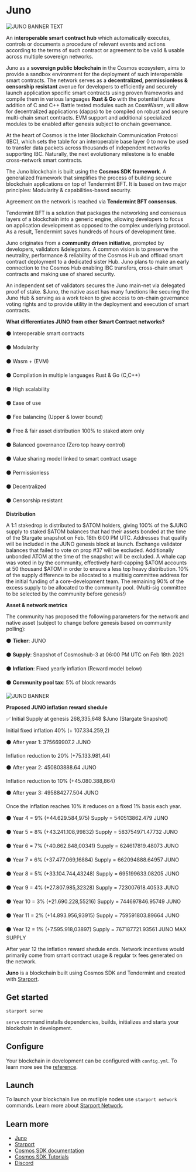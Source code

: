 # Juno

![JUNO BANNER TEXT](https://user-images.githubusercontent.com/79812965/114202416-73446a00-9957-11eb-9cfc-cfec3d0b56ea.png)

An **interoperable smart contract hub** which automatically executes, controls or documents a procedure of relevant events and actions 
according to the terms of such contract or agreement to be valid & usable across multiple sovereign networks.

Juno as a **sovereign public blockchain** in the Cosmos ecosystem, aims to provide a sandbox environment for the deployment 
of such interoperable smart contracts. The network serves as a **decentralized, permissionless & censorship resistant** avenue 
for developers to efficiently and securely launch application specific smart contracts using proven frameworks 
and compile them in various languages **Rust & Go** with the potential future addition of C and C++
Battle tested modules such as CosmWasm, will allow for decentralized applications (dapps) to be compiled on robust and secure multi-chain smart contracts.
EVM support and additional specialized modules to be enabled after genesis subject to onchain governance.

At the heart of Cosmos is the Inter Blockchain Communication Protocol (IBC), which sets the table for an interoperable base layer 0 
to now be used to transfer data packets across thousands of independent networks supporting IBC. 
Naturally, the next evolutionary milestone is to enable cross-network smart contracts.

The Juno blockchain is built using the **Cosmos SDK framework**. 
A generalized framework that simplifies the process of building secure blockchain applications on top of Tendermint BFT. 
It is based on two major principles: Modularity & capabilities-based security.

Agreement on the network is reached via **Tendermint BFT consensus**.

Tendermint BFT is a solution that packages the networking and consensus layers of a blockchain into a generic engine, 
allowing developers to focus on application development as opposed to the complex underlying protocol. 
As a result, Tendermint saves hundreds of hours of development time.

Juno originates from a **community driven initiative**, prompted by developers, validators &delegators.
A common vision is to preserve the neutrality, performance & reliability of the Cosmos Hub and offload smart contract deployment to a dedicated sister Hub. 
Juno plans to make an early connection to the Cosmos Hub enabling IBC transfers, cross-chain smart contracts and making use of shared security.

An independent set of validators secures the Juno main-net via delegated proof of stake. 
$Juno, the native asset has many functions like securing the Juno Hub & serving as a work token to give access to on-chain governance voting rights 
and to provide utility in the deployment and execution of smart contracts.


**What differentiates JUNO from other Smart Contract networks?**

⚫️ Interoperable smart contracts 

⚫️ Modularity

⚫️ Wasm + (EVM)

⚫️ Compilation in multiple languages Rust & Go (C,C++)

⚫️ High scalability

⚫️ Ease of use

⚫️ Fee balancing (Upper & lower bound)

⚫️ Free & fair asset distribution 100% to staked atom only

⚫️ Balanced governance (Zero top heavy control) 
                                                     
⚫️ Value sharing model linked to smart contract usage
                                                  
⚫️ Permissionless 
                                                     
⚫️ Decentralized
                                             
⚫️ Censorship resistant


**Distribution**

A 1:1 stakedrop is distributed to $ATOM holders, giving 100% of the $JUNO supply to staked $ATOM balances that had their assets bonded 
at the time of the Stargate snapshot on Feb. 18th 6:00 PM UTC. 
Addresses that qualify will be included in the JUNO genesis block at launch. 
Exchange validator balances that failed to vote on prop #37 will be excluded. Additionally unbonded ATOM at the time of the snapshot will be excluded.
A whale cap was voted in by the community, effectively hard-capping $ATOM accounts at 50 thousand $ATOM in order to ensure a less top heavy distribution.
10% of the supply difference to be allocated to a multisig committee address for the initial funding of a core-development team. The remaining 90% of the excess supply to be allocated to the community pool.
(Multi-sig committee to be selected by the community before genesis!)

**Asset & network metrics**

The community has proposed the following parameters for the network and native asset (subject to change before genesis based on community polling):


⚫️ **Ticker**: JUNO

⚫️ **Supply**: Snapshot of Cosmoshub-3 at 06:00 PM UTC on Feb 18th 2021

⚫️ **Inflation**: Fixed yearly inflation (Reward model below)

⚫️ **Community pool tax**: 5% of block rewards

![JUNO BANNER](https://user-images.githubusercontent.com/79812965/114202517-8ce5b180-9957-11eb-842f-584a2d729b2b.png)

**Proposed JUNO inflation reward shedule**

✅ Initial Supply at genesis 268,335,648 $Juno (Stargate Snapshot)

Initial fixed inflation 40% (+ 107.334.259,2)

⚫️ After year 1: 375669907.2 JUNO 

Inflation reduction to 20% (+75.133.981,44)

⚫️ After year 2: 450803888.64 JUNO

Inflation reduction to 10% (+45.080.388,864)

⚫️ After year 3: 495884277.504 JUNO

Once the inflation reaches 10% it reduces on a fixed 1% basis each year.

⚫️ Year 4 = 9% (+44.629.584,975) Supply = 540513862.479 JUNO

⚫️ Year 5 = 8% (+43.241.108,99832) Supply = 583754971.47732 JUNO

⚫️ Year 6 = 7% (+40.862.848,00341) Supply = 624617819.48073 JUNO

⚫️ Year 7 = 6% (+37.477.069,16884) Supply = 662094888.64957 JUNO

⚫️ Year 8 = 5% (+33.104.744,43248) Supply = 695199633.08205 JUNO

⚫️ Year 9 = 4% (+27.807.985,32328) Supply = 723007618.40533 JUNO

⚫️ Year 10 = 3% (+21.690.228,55216) Supply = 744697846.95749 JUNO

⚫️ Year 11 = 2% (+14.893.956,93915) Supply = 759591803.89664 JUNO

⚫️ Year 12 = 1% (+7.595.918,03897) Supply = 767187721.93561 JUNO MAX SUPPLY

After year 12 the inflation reward shedule ends. 
Network incentives would primarily come from smart contract usage & regular tx fees generated on the network.










**Juno** is a blockchain built using Cosmos SDK and Tendermint and created with [Starport](https://github.com/tendermint/starport).

## Get started

```
starport serve
```

`serve` command installs dependencies, builds, initializes and starts your blockchain in development.

## Configure

Your blockchain in development can be configured with `config.yml`. To learn more see the [reference](https://github.com/tendermint/starport#documentation).

## Launch

To launch your blockchain live on mutliple nodes use `starport network` commands. Learn more about [Starport Network](https://github.com/tendermint/spn).

## Learn more

- [Juno](https://junochain.com)
- [Starport](https://github.com/tendermint/starport)
- [Cosmos SDK documentation](https://docs.cosmos.network)
- [Cosmos SDK Tutorials](https://tutorials.cosmos.network)
- [Discord](https://discord.gg/W8trcGV)
